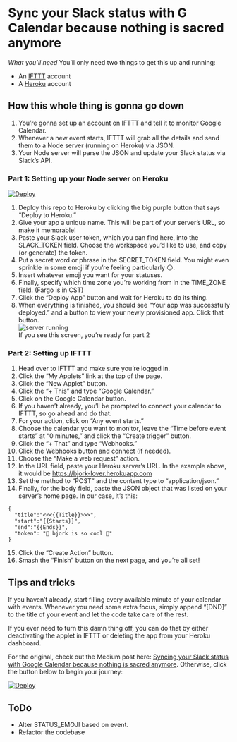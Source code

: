 # Sync your Slack status with G Calendar because nothing is sacred anymore #
_What you’ll need_
You’ll only need two things to get this up and running:  

* An [IFTTT](ifttt.com) account  
* A [Heroku](heroku.com) account  

## How this whole thing is gonna go down ##
1. You’re gonna set up an account on IFTTT and tell it to monitor Google Calendar.  
2. Whenever a new event starts, IFTTT will grab all the details and send them to a Node server (running on Heroku) via JSON.  
3. Your Node server will parse the JSON and update your Slack status via Slack’s API.  

### Part 1: Setting up your Node server on Heroku ###
[![Deploy](https://www.herokucdn.com/deploy/button.svg)](https://heroku.com/deploy)  
1. Deploy this repo to Heroku by clicking the big purple button that says “Deploy to Heroku.”  
2. Give your app a unique name. This will be part of your server’s URL, so make it memorable!  
3. Paste your Slack user token, which you can find here, into the SLACK_TOKEN field. Choose the workspace you’d like to use, and copy (or generate) the token.  
4. Put a secret word or phrase in the SECRET_TOKEN field. You might even sprinkle in some emoji if you’re feeling particularly 😏.  
5. Insert whatever emoji you want for your statuses.  
6. Finally, specify which time zone you’re working from in the TIME_ZONE field. (Fargo is in CST)  
7. Click the “Deploy App” button and wait for Heroku to do its thing.  
8. When everything is finished, you should see “Your app was successfully deployed.” and a button to view your newly provisioned app. Click that button.  
![server running](https://cdn-images-1.medium.com/max/800/1*_vlOOhgf3f5XLIKG0HRsaw.png)  
If you see this screen, you’re ready for part 2  

### Part 2: Setting up IFTTT ###
1. Head over to IFTTT and make sure you’re logged in.  
2. Click the “My Applets” link at the top of the page.  
3. Click the “New Applet” button.  
4. Click the “+ This” and type “Google Calendar.”  
5. Click on the Google Calendar button.  
6. If you haven’t already, you’ll be prompted to connect your calendar to IFTTT, so go ahead and do that.  
7. For your action, click on “Any event starts.”  
8. Choose the calendar you want to monitor, leave the “Time before event starts” at “0 minutes,” and click the “Create trigger” button.  
9. Click the “+ That” and type “Webhooks.”  
10. Click the Webhooks button and connect (if needed).  
11. Choose the “Make a web request” action.  
12. In the URL field, paste your Heroku server’s URL. In the example above, it would be https://bjork-lover.herokuapp.com  
13. Set the method to “POST” and the content type to “application/json.”  
14. Finally, for the body field, paste the JSON object that was listed on your server’s home page. In our case, it’s this:  
```
{
  "title":"<<<{{Title}}>>>",
  "start":"{{Starts}}",
  "end":"{{Ends}}",
  "token": "👻 bjork is so cool 🍄"
}
```
15. Click the “Create Action” button.  
16. Smash the “Finish” button on the next page, and you’re all set!  

## Tips and tricks ##
If you haven’t already, start filling every available minute of your calendar with events. Whenever you need some extra focus, simply append “[DND]” to the title of your event and let the code take care of the rest.  

If you ever need to turn this damn thing off, you can do that by either deactivating the applet in IFTTT or deleting the app from your Heroku dashboard.  

For the original, check out the Medium post here: [Syncing your Slack status with Google Calendar because nothing is sacred anymore](https://medium.com/@bjork24/syncing-your-slack-status-with-google-calendar-because-nothing-is-sacred-anymore-3032bd171770). Otherwise, click the button below to begin your journey:  

[![Deploy](https://www.herokucdn.com/deploy/button.svg)](https://heroku.com/deploy)


## ToDo ##
* Alter STATUS_EMOJI based on event.
* Refactor the codebase
